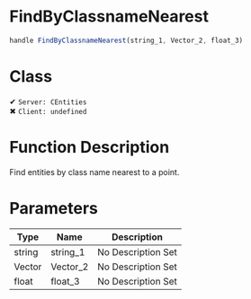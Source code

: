 # FindByClassnameNearest
```js
handle FindByClassnameNearest(string_1, Vector_2, float_3)
```
# Class
✔ `Server: CEntities`  
✖ `Client: undefined`  

# Function Description
Find entities by class name nearest to a point.
# Parameters
Type|Name|Description
--|--|--
string|string_1|No Description Set
Vector|Vector_2|No Description Set
float|float_3|No Description Set
